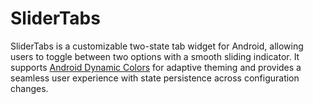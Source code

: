 # SliderTabs

SliderTabs is a customizable two-state tab widget for Android, allowing users to toggle between two options with a smooth sliding indicator.
It supports [Android Dynamic Colors](https://developer.android.com/develop/ui/views/theming/dynamic-colors) for adaptive theming and provides a seamless user experience with state persistence across configuration changes.
